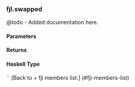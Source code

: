 ### fjl.swapped
@todo - Added documentation here.

#### Parameters

#### Returns
 
#### Haskell Type
``
[Back to  + fjl members list.]
(#fjl-members-list)
